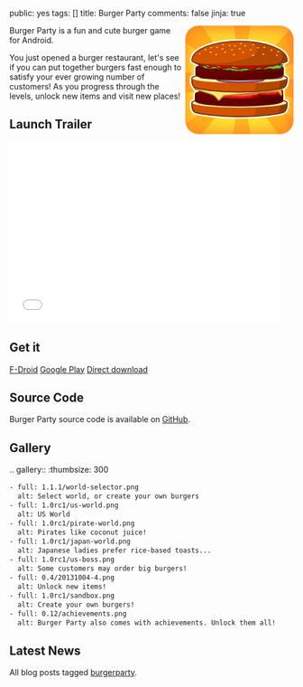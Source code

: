 public: yes
tags: []
title: Burger Party
comments: false
jinja: true

<div style="float: right; margin-left: 6px"><img src="icon.png"></div>

Burger Party is a fun and cute burger game for Android.

You just opened a burger restaurant, let's see if you can put together burgers fast enough to satisfy your ever growing number of customers! As you progress through the levels, unlock new items and visit new places!

## Launch Trailer

<p class="center">
<iframe width="480" height="320" src="//www.youtube.com/embed/QvNVXR-XcMY?rel=0" frameborder="0" allowfullscreen>
</iframe>
</p>

## Get it

<a name="get-it"></a>

<a href="https://f-droid.org/packages/com.agateau.burgerparty/" class="dl-button">F-Droid</a>
<a href="https://play.google.com/store/apps/details?id=com.agateau.burgerparty" class="dl-button">Google Play</a>
<a href="/storage/burgerparty/burgerparty-{{ latest_version }}-agc.apk" class="dl-button">Direct download</a>

## Source Code

Burger Party source code is available on [GitHub](https://github.com/agateau/burgerparty).

## Gallery

.. gallery::
    :thumbsize: 300

    - full: 1.1.1/world-selector.png
      alt: Select world, or create your own burgers
    - full: 1.0rc1/us-world.png
      alt: US World
    - full: 1.0rc1/pirate-world.png
      alt: Pirates like coconut juice!
    - full: 1.0rc1/japan-world.png
      alt: Japanese ladies prefer rice-based toasts...
    - full: 1.0rc1/us-boss.png
      alt: Some customers may order big burgers!
    - full: 0.4/20131004-4.png
      alt: Unlock new items!
    - full: 1.0rc1/sandbox.png
      alt: Create your own burgers!
    - full: 0.12/achievements.png
      alt: Burger Party also comes with achievements. Unlock them all!

## Latest News

All blog posts tagged [burgerparty](/tags/burgerparty).
